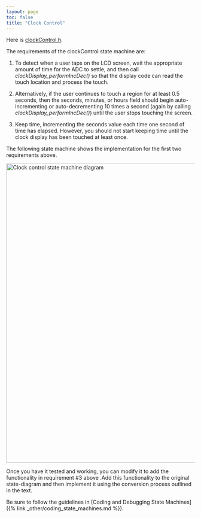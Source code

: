 ```yaml
---
layout: page
toc: false
title: "Clock Control"
---
```



Here is [clockControl.h](https://github.com/byu-cpe/ecen330_student/blob/master/lab4/clockControl.h). 


The requirements of the clockControl state machine are:
1. To detect when a user taps on the LCD screen, wait the appropriate amount of time for the ADC to settle, and then call *clockDisplay_performIncDec()* so that the display code can read the touch location and process the touch.

1. Alternatively, if the user continues to touch a region for at least 0.5 seconds, then the seconds, minutes, or hours field should begin auto-incrementing or auto-decrementing 10 times a second (again by calling *clockDisplay_performIncDec()*) until the user stops touching the screen.  

1. Keep time, incrementing the seconds value each time one second of time has elapsed.  However, you should not start keeping time until the clock display has been touched at least once.


The following state machine shows the implementation for the first two requirements above.  


<img src="{% link media/clock/clockstatemachine.jpg %}" width="800" alt="Clock control state machine diagram">


Once you have it tested and working, you can modify it to add the functionality in requirement #3 above .Add this functionality to the original state-diagram and then implement it using the conversion process outlined in the text.

Be sure to follow the guidelines in [Coding and Debugging State Machines]({% link _other/coding_state_machines.md %}).
